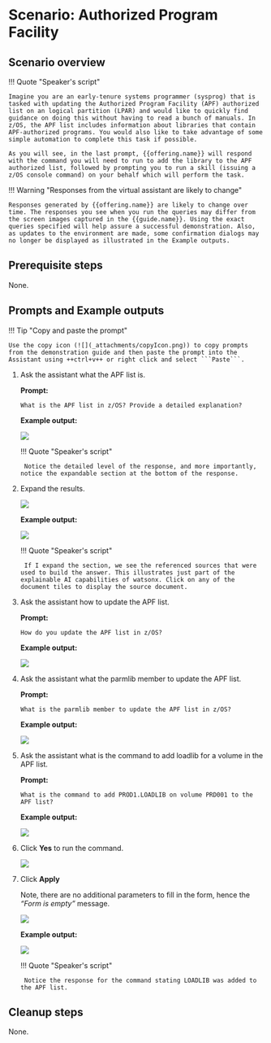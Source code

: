 # Scenario: Authorized Program Facility
## Scenario overview
!!! Quote "Speaker's script"

    Imagine you are an early-tenure systems programmer (sysprog) that is tasked with updating the Authorized Program Facility (APF) authorized list on an logical partition (LPAR) and would like to quickly find guidance on doing this without having to read a bunch of manuals. In z/OS, the APF list includes information about libraries that contain APF-authorized programs. You would also like to take advantage of some simple automation to complete this task if possible. 
    
    As you will see, in the last prompt, {{offering.name}} will respond with the command you will need to run to add the library to the APF authorized list, followed by prompting you to run a skill (issuing a z/OS console command) on your behalf which will perform the task.

!!! Warning "Responses from the virtual assistant are likely to change"

    Responses generated by {{offering.name}} are likely to change over time. The responses you see when you run the queries may differ from the screen images captured in the {{guide.name}}. Using the exact queries specified will help assure a successful demonstration. Also, as updates to the environment are made, some confirmation dialogs may no longer be displayed as illustrated in the Example outputs.

## Prerequisite steps
None.
<div style="page-break-after: always;"></div>

## Prompts and Example outputs
!!! Tip "Copy and paste the prompt"

    Use the copy icon (![](_attachments/copyIcon.png)) to copy prompts from the demonstration guide and then paste the prompt into the Assistant using ++ctrl+v++ or right click and select ```Paste```.

1. Ask the assistant what the APF list is.

    **Prompt:**

    ```
    What is the APF list in z/OS? Provide a detailed explanation?
    ```

    **Example output:**

    ![](_attachments/apf-001.png)

    !!! Quote "Speaker's script"

        Notice the detailed level of the response, and more importantly, notice the expandable section at the bottom of the response. 

2. Expand the results.

    ![](_attachments/apf-001a.png)

    **Example output:**
    
    ![](_attachments/apf-001b.png)        

    !!! Quote "Speaker's script"

        If I expand the section, we see the referenced sources that were used to build the answer. This illustrates just part of the explainable AI capabilities of watsonx. Click on any of the document tiles to display the source document.

3. Ask the assistant how to update the APF list.
    
    **Prompt:**

    ```
    How do you update the APF list in z/OS?
    ```
    
    **Example output:**

    ![](_attachments/apf-002.png)

4. Ask the assistant what the parmlib member to update the APF list. 

    **Prompt:**

    ```
    What is the parmlib member to update the APF list in z/OS?
    ```

    **Example output:**

    ![](_attachments/apf-003.png)

5. Ask the assistant what is the command to add loadlib for a volume in the APF list.

    **Prompt:**
    
    ```
    What is the command to add PROD1.LOADLIB on volume PRD001 to the APF list?
    ```
    
    **Example output:**

    ![](_attachments/apf-004a.png)

6. Click **Yes** to run the command.
   
    ![](_attachments/apf-004a1.png)

7. Click **Apply**

    Note, there are no additional parameters to fill in the form, hence the *“Form is empty”* message.

    ![](_attachments/apf-004b.png)

    **Example output:**

    ![](_attachments/apf-004c.png)           

    !!! Quote "Speaker's script"

        Notice the response for the command stating LOADLIB was added to the APF list.

## Cleanup steps
None.
